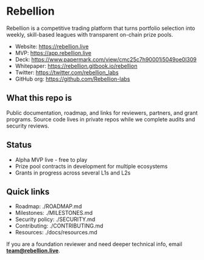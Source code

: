 # Rebellion

Rebellion is a competitive trading platform that turns portfolio selection into weekly, skill-based leagues with transparent on-chain prize pools.

- Website: https://rebellion.live  
- MVP: https://app.rebellion.live  
- Deck: https://www.papermark.com/view/cmc25c7h90001i5049oe0l309  
- Whitepaper: https://rebellion.gitbook.io/rebellion  
- Twitter: https://twitter.com/rebellion_labs  
- GitHub org: https://github.com/Rebellion-labs

## What this repo is
Public documentation, roadmap, and links for reviewers, partners, and grant programs. Source code lives in private repos while we complete audits and security reviews.

## Status
- Alpha MVP live - free to play
- Prize pool contracts in development for multiple ecosystems
- Grants in progress across several L1s and L2s

## Quick links
- Roadmap: ./ROADMAP.md  
- Milestones: ./MILESTONES.md  
- Security policy: ./SECURITY.md  
- Contributing: ./CONTRIBUTING.md
- Resources: ./docs/resources.md


If you are a foundation reviewer and need deeper technical info, email **team@rebellion.live**.
